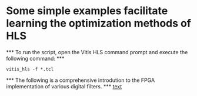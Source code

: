# Some simple examples facilitate learning the optimization methods of HLS

*** To run the script, open the Vitis HLS command prompt and execute the following command: ***

` vitis_hls -f *.tcl `

*** The following is a comprehensive introdution to the FPGA implementation of various digital filters. ***
[text](https://vhdlwhiz.com/part-1-digital-filters-in-fpgas/)
